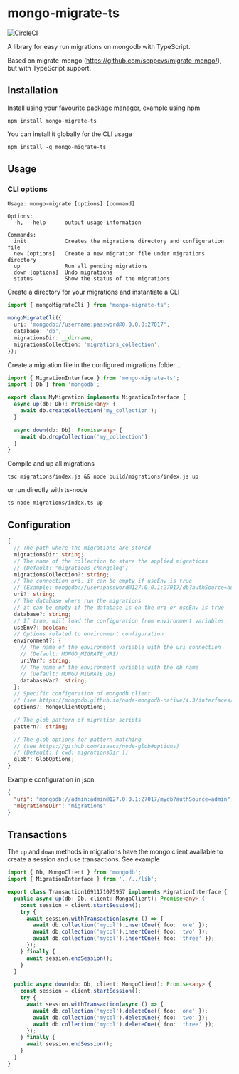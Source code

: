 # mongo-migrate-ts

[![CircleCI](https://circleci.com/gh/mycodeself/mongo-migrate-ts.svg?style=svg)](https://circleci.com/gh/mycodeself/mongo-migrate-ts)

A library for easy run migrations on mongodb with TypeScript.

Based on migrate-mongo (https://github.com/seppevs/migrate-mongo/), but with TypeScript support.

## Installation

Install using your favourite package manager, example using npm

```
npm install mongo-migrate-ts
```

You can install it globally for the CLI usage

```
npm install -g mongo-migrate-ts
```

## Usage

### CLI options

```
Usage: mongo-migrate [options] [command]

Options:
  -h, --help      output usage information

Commands:
  init            Creates the migrations directory and configuration file
  new [options]   Create a new migration file under migrations directory
  up              Run all pending migrations
  down [options]  Undo migrations
  status          Show the status of the migrations
```

Create a directory for your migrations and instantiate a CLI

```typescript
import { mongoMigrateCli } from 'mongo-migrate-ts';

mongoMigrateCli({
  uri: 'mongodb://username:password@0.0.0.0:27017',
  database: 'db',
  migrationsDir: __dirname,
  migrationsCollection: 'migrations_collection',
});
```

Create a migration file in the configured migrations folder...

```typescript
import { MigrationInterface } from 'mongo-migrate-ts';
import { Db } from 'mongodb';

export class MyMigration implements MigrationInterface {
  async up(db: Db): Promise<any> {
    await db.createCollection('my_collection');
  }

  async down(db: Db): Promise<any> {
    await db.dropCollection('my_collection');
  }
}
```

Compile and up all migrations

```
tsc migrations/index.js && node build/migrations/index.js up
```

or run directly with ts-node

```
ts-node migrations/index.ts up
```

## Configuration

```typescript
{
  // The path where the migrations are stored
  migrationsDir: string;
  // The name of the collection to store the applied migrations
  // (Default: "migrations_changelog")
  migrationsCollection?: string;
  // The connection uri, it can be empty if useEnv is true
  // (Example: mongodb://user:password@127.0.0.1:27017/db?authSource=admin)
  uri?: string;
  // The database where run the migrations
  // it can be empty if the database is on the uri or useEnv is true
  database?: string;
  // If true, will load the configuration from environment variables.
  useEnv?: boolean;
  // Options related to environment configuration
  environment?: {
    // The name of the environment variable with the uri connection
    // (Default: MONGO_MIGRATE_URI)
    uriVar?: string;
    // The name of the environment variable with the db name
    // (Default: MONGO_MIGRATE_DB)
    databaseVar?: string;
  };
  // Specific configuration of mongodb client
  // (see https://mongodb.github.io/node-mongodb-native/4.3/interfaces/MongoClientOptions.html)
  options?: MongoClientOptions;

  // The glob pattern of migration scripts
  pattern?: string;

  // The glob options for pattern matching
  // (see https://github.com/isaacs/node-glob#options)
  // (Default: { cwd: migrationsDir })
  glob?: GlobOptions;
}
```

Example configuration in json

```json
{
  "uri": "mongodb://admin:admin@127.0.0.1:27017/mydb?authSource=admin",
  "migrationsDir": "migrations"
}
```

## Transactions

The `up` and `down` methods in migrations have the mongo client available to create a session and use transactions. See example

```typescript
import { Db, MongoClient } from 'mongodb';
import { MigrationInterface } from '../../lib';

export class Transaction1691171075957 implements MigrationInterface {
  public async up(db: Db, client: MongoClient): Promise<any> {
    const session = client.startSession();
    try {
      await session.withTransaction(async () => {
        await db.collection('mycol').insertOne({ foo: 'one' });
        await db.collection('mycol').insertOne({ foo: 'two' });
        await db.collection('mycol').insertOne({ foo: 'three' });
      });
    } finally {
      await session.endSession();
    }
  }

  public async down(db: Db, client: MongoClient): Promise<any> {
    const session = client.startSession();
    try {
      await session.withTransaction(async () => {
        await db.collection('mycol').deleteOne({ foo: 'one' });
        await db.collection('mycol').deleteOne({ foo: 'two' });
        await db.collection('mycol').deleteOne({ foo: 'three' });
      });
    } finally {
      await session.endSession();
    }
  }
}
```

